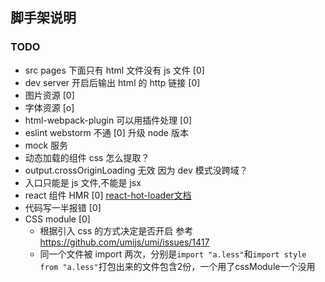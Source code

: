 ## 脚手架说明

### TODO

-   src pages 下面只有 html 文件没有 js 文件 [0]
-   dev server 开启后输出 html 的 http 链接 [0]
-   图片资源 [0]
-   字体资源 [o]
-   html-webpack-plugin 可以用插件处理 [0]
-   eslint webstorm 不通 [0] 升级 node 版本
-   mock 服务
-   动态加载的组件 css 怎么提取？
-   output.crossOriginLoading 无效 因为 dev 模式没跨域？
-   入口只能是 js 文件,不能是 jsx
-   react 组件 HMR [0] [react-hot-loader文档](https://github.com/gaearon/react-hot-loader)
-   代码写一半报错 [0]
-   CSS module [0]
    -   根据引入 css 的方式决定是否开启 参考 https://github.com/umijs/umi/issues/1417
    -   同一个文件被 import 两次，分别是`import "a.less"`和`import style from "a.less"`打包出来的文件包含2份，一个用了cssModule一个没用
